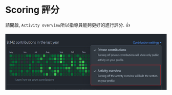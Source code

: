 # Scoring 評分

請開啟, `Activity overview`所以指導員能夠更好的進行評分. :+1:

<p>
<img src="./etc/overview.png" width="563" height="176">
</p>
